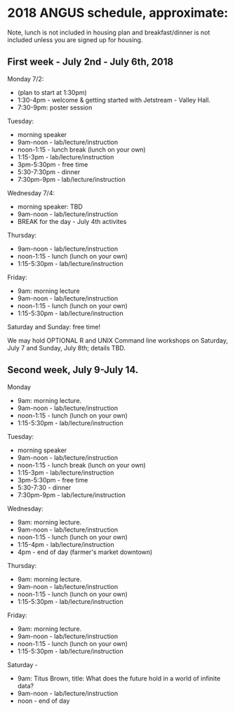 # 2018 ANGUS schedule, approximate:

Note, lunch is not included in housing plan and breakfast/dinner is not
included unless you are signed up for housing.

## First week - July 2nd - July 6th, 2018

Monday 7/2:
* (plan to start at 1:30pm)
* 1:30-4pm - welcome & getting started with Jetstream - Valley Hall.
* 7:30-9pm: poster session

Tuesday:
* morning speaker
* 9am-noon - lab/lecture/instruction
* noon-1:15 - lunch break (lunch on your own)
* 1:15-3pm - lab/lecture/instruction
* 3pm-5:30pm - free time
* 5:30-7:30pm - dinner
* 7:30pm-9pm - lab/lecture/instruction

Wednesday 7/4:
* morning speaker: TBD
* 9am-noon - lab/lecture/instruction
* BREAK for the day - July 4th activites

Thursday:
* 9am-noon - lab/lecture/instruction
* noon-1:15 - lunch (lunch on your own)
* 1:15-5:30pm - lab/lecture/instruction

Friday:
* 9am: morning lecture
* 9am-noon - lab/lecture/instruction
* noon-1:15 - lunch (lunch on your own)
* 1:15-5:30pm - lab/lecture/instruction

Saturday and Sunday: free time!

We may hold OPTIONAL R and UNIX Command line workshops on Saturday,
July 7 and Sunday, July 8th; details TBD.

## Second week, July 9-July 14.

Monday
* 9am: morning lecture.
* 9am-noon - lab/lecture/instruction
* noon-1:15 - lunch (lunch on your own)
* 1:15-5:30pm - lab/lecture/instruction

Tuesday:
* morning speaker
* 9am-noon - lab/lecture/instruction
* noon-1:15 - lunch break (lunch on your own)
* 1:15-3pm - lab/lecture/instruction
* 3pm-5:30pm - free time
* 5:30-7:30 - dinner
* 7:30pm-9pm - lab/lecture/instruction

Wednesday:
* 9am: morning lecture.
* 9am-noon - lab/lecture/instruction
* noon-1:15 - lunch (lunch on your own)
* 1:15-4pm - lab/lecture/instruction
* 4pm - end of day (farmer's market downtown)

Thursday:
* 9am: morning lecture.
* 9am-noon - lab/lecture/instruction
* noon-1:15 - lunch (lunch on your own)
* 1:15-5:30pm - lab/lecture/instruction

Friday:
* 9am: morning lecture.
* 9am-noon - lab/lecture/instruction
* noon-1:15 - lunch (lunch on your own)
* 1:15-5:30pm - lab/lecture/instruction

Saturday - 

* 9am: Titus Brown, title: What does the future hold in a world of infinite data?
* 9am-noon - lab/lecture/instruction
* noon - end of day
